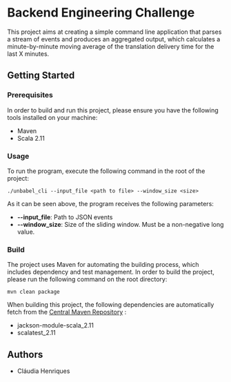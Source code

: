 # Backend Engineering Challenge

This project aims at creating a simple command line application that parses a stream of events and produces an aggregated output, which calculates a minute-by-minute moving average of the translation delivery time for the last X minutes.

## Getting Started

### Prerequisites ###
In order to build and run this project, please ensure you have the following tools installed on your machine:
+ Maven
+ Scala 2.11


### Usage

To run the program, execute the following command in the root of the project:

    ./unbabel_cli --input_file <path to file> --window_size <size>

As it can be seen above, the program receives the following parameters:
+ __--input_file__: Path to JSON events
+ __--window_size__: Size of the sliding window. Must be a non-negative long value.

### Build 

The project uses Maven for automating the building process, which includes dependency and test management. In order to build the project, please run the following command on the root directory:

    mvn clean package

When building this project, the following dependencies are automatically fetch from the [Central Maven Repository](https://mvnrepository.com/) :
+ jackson-module-scala_2.11
+ scalatest_2.11 


## Authors

+ Cláudia Henriques